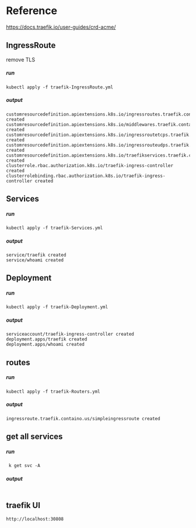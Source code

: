 # Reference
https://docs.traefik.io/user-guides/crd-acme/

## IngressRoute
remove TLS

##### run
```
kubectl apply -f traefik-IngressRoute.yml
```

##### output
```
customresourcedefinition.apiextensions.k8s.io/ingressroutes.traefik.containo.us created
customresourcedefinition.apiextensions.k8s.io/middlewares.traefik.containo.us created
customresourcedefinition.apiextensions.k8s.io/ingressroutetcps.traefik.containo.us created
customresourcedefinition.apiextensions.k8s.io/ingressrouteudps.traefik.containo.us created
customresourcedefinition.apiextensions.k8s.io/traefikservices.traefik.containo.us created
clusterrole.rbac.authorization.k8s.io/traefik-ingress-controller created
clusterrolebinding.rbac.authorization.k8s.io/traefik-ingress-controller created
```

## Services

##### run
```
kubectl apply -f traefik-Services.yml
```

##### output
```
service/traefik created
service/whoami created
```

## Deployment

##### run
```
kubectl apply -f traefik-Deployment.yml
```

##### output
```
serviceaccount/traefik-ingress-controller created
deployment.apps/traefik created
deployment.apps/whoami created
```

## routes

##### run
```
kubectl apply -f traefik-Routers.yml
```

##### output
```
ingressroute.traefik.containo.us/simpleingressroute created
```

## get all services

##### run
```
 k get svc -A
```

##### output
```
```

## traefik UI
```
http://localhost:30808
```
